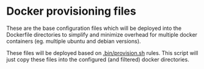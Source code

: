 # Docker provisioning files

These are the base configuration files which will be deployed into the Dockerfile directories to simplify and 
minimize overhead for multiple docker containers (eg. multiple ubuntu and debian versions).
 
These files will be deployed based on [.bin/provision.sh](../.bin/provision.sh) rules. This script will just copy these
files into the configured (and filtered) docker directories.
